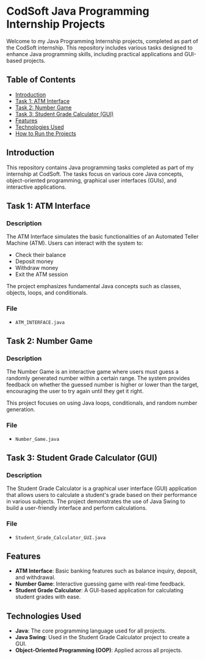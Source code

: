 # CodSoft Java Programming Internship Projects

Welcome to my Java Programming Internship projects, completed as part of the CodSoft internship. This repository includes various tasks designed to enhance Java programming skills, including practical applications and GUI-based projects.

## Table of Contents
- [Introduction](#introduction)
- [Task 1: ATM Interface](#task-1-atm-interface)
- [Task 2: Number Game](#task-2-number-game)
- [Task 3: Student Grade Calculator (GUI)](#task-3-student-grade-calculator-gui)
- [Features](#features)
- [Technologies Used](#technologies-used)
- [How to Run the Projects](#how-to-run-the-projects)

## Introduction

This repository contains Java programming tasks completed as part of my internship at CodSoft. The tasks focus on various core Java concepts, object-oriented programming, graphical user interfaces (GUIs), and interactive applications.

## Task 1: ATM Interface

### Description

The ATM Interface simulates the basic functionalities of an Automated Teller Machine (ATM). Users can interact with the system to:

- Check their balance
- Deposit money
- Withdraw money
- Exit the ATM session

The project emphasizes fundamental Java concepts such as classes, objects, loops, and conditionals.

### File
- `ATM_INTERFACE.java`

## Task 2: Number Game

### Description

The Number Game is an interactive game where users must guess a randomly generated number within a certain range. The system provides feedback on whether the guessed number is higher or lower than the target, encouraging the user to try again until they get it right.

This project focuses on using Java loops, conditionals, and random number generation.

### File
- `Number_Game.java`

## Task 3: Student Grade Calculator (GUI)

### Description

The Student Grade Calculator is a graphical user interface (GUI) application that allows users to calculate a student's grade based on their performance in various subjects. The project demonstrates the use of Java Swing to build a user-friendly interface and perform calculations.

### File
- `Student_Grade_Calculator_GUI.java`

## Features

- **ATM Interface**: Basic banking features such as balance inquiry, deposit, and withdrawal.
- **Number Game**: Interactive guessing game with real-time feedback.
- **Student Grade Calculator**: A GUI-based application for calculating student grades with ease.

## Technologies Used

- **Java**: The core programming language used for all projects.
- **Java Swing**: Used in the Student Grade Calculator project to create a GUI.
- **Object-Oriented Programming (OOP)**: Applied across all projects.

